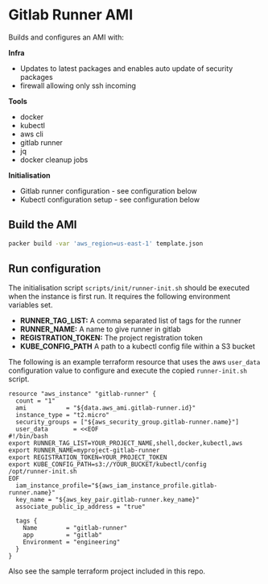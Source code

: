 # Gitlab Runner AMI

Builds and configures an AMI with:

**Infra**
* Updates to latest packages and enables auto update of security packages
* firewall allowing only ssh incoming

**Tools**

* docker
* kubectl
* aws cli
* gitlab runner
* jq
* docker cleanup jobs

**Initialisation**
* Gitlab runner configuration - see configuration below
* Kubectl configuration setup - see configuration below

## Build the AMI
 ```bash
 packer build -var 'aws_region=us-east-1' template.json
 ```
 
 ## Run configuration
 The initialisation script `scripts/init/runner-init.sh` should be executed when the instance is first run. It requires the following environment variables set.
 
* **RUNNER_TAG_LIST:** A comma separated list of tags for the runner
* **RUNNER_NAME:** A name to give runner in gitlab
* **REGISTRATION_TOKEN:** The project registration token
* **KUBE_CONFIG_PATH** A path to a kubectl config file within a S3 bucket

The following is an example terraform resource that uses the aws `user_data` configuration value to configure and execute the copied `runner-init.sh` script.

```
resource "aws_instance" "gitlab-runner" {
  count = "1"
  ami           = "${data.aws_ami.gitlab-runner.id}"
  instance_type = "t2.micro"
  security_groups = ["${aws_security_group.gitlab-runner.name}"]
  user_data       = <<EOF
#!/bin/bash
export RUNNER_TAG_LIST=YOUR_PROJECT_NAME,shell,docker,kubectl,aws
export RUNNER_NAME=myproject-gitlab-runner
export REGISTRATION_TOKEN=YOUR_PROJECT_TOKEN
export KUBE_CONFIG_PATH=s3://YOUR_BUCKET/kubectl/config
/opt/runner-init.sh
EOF
  iam_instance_profile="${aws_iam_instance_profile.gitlab-runner.name}"
  key_name = "${aws_key_pair.gitlab-runner.key_name}"
  associate_public_ip_address = "true"

  tags {
    Name        = "gitlab-runner"
    app         = "gitlab"
    Environment = "engineering"
  }
}
```

Also see the sample terraform project included in this repo.
